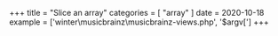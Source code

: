 +++
title = "Slice an array"
categories = [ "array" ]
date = 2020-10-18
example = ['winter\musicbrainz\musicbrainz-views.php', '$argv[']
+++
